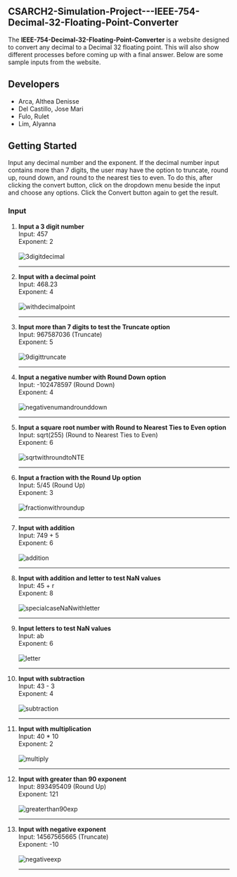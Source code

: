 <!-- ABOUT THE PROJECT -->
## CSARCH2-Simulation-Project---IEEE-754-Decimal-32-Floating-Point-Converter

The **IEEE-754-Decimal-32-Floating-Point-Converter** is a website designed to convert any decimal to a Decimal 32 floating point. This will also show different processes before coming up with a final answer. Below are some sample inputs from the website.

## Developers
* Arca, Althea Denisse<br>
* Del Castillo, Jose Mari<br>
* Fulo, Rulet<br>
* Lim, Alyanna<br>

<!-- GETTING STARTED -->
## Getting Started
Input any decimal number and the exponent. If the decimal number input contains more than 7 digits, the user may have the option to truncate, round up, round down, and round to the nearest ties to even. To do this, after clicking the convert button, click on the dropdown menu beside the input and choose any options. Click the Convert button again to get the result.

### Input

1. **Input a 3 digit number** <br>
      Input: 457<br>
      Exponent: 2<br>
   <br>
   ![3digitdecimal](https://github.com/user-attachments/assets/9ac5b182-c851-44a9-adc8-c231c167cc4f)
   ***
   
2. **Input with a decimal point** <br>
      Input: 468.23<br>
      Exponent: 4<br>
   <br>
   ![withdecimalpoint](https://github.com/user-attachments/assets/b68d929b-0bc1-4a34-a184-c88fc54d6367)
   ***
   
3. **Input more than 7 digits to test the Truncate option** <br>
      Input: 967587036 (Truncate)<br>
      Exponent: 5<br>
   <br>
   ![9digittruncate](https://github.com/user-attachments/assets/9a5577fa-04fb-4813-9289-5004e8ee1a9e)
   ***
   
4. **Input a negative number with Round Down option** <br>
      Input: -102478597 (Round Down)<br>
      Exponent: 4<br>
   <br>
   ![negativenumandrounddown](https://github.com/user-attachments/assets/31ce94ef-00ed-4271-b366-27f7ca608988)
   ***
   
5. **Input a square root number with Round to Nearest Ties to Even option** <br>
      Input: sqrt(255) (Round to Nearest Ties to Even)<br>
      Exponent: 6<br>
   <br>
   ![sqrtwithroundtoNTE](https://github.com/user-attachments/assets/821be649-a6e0-4357-988c-79f8f4928497)
   ***
   
6. **Input a fraction with the Round Up option** <br>
      Input: 5/45 (Round Up)<br>
      Exponent: 3<br>
   <br>
   ![fractionwithroundup](https://github.com/user-attachments/assets/8d17abd3-8220-4216-827a-e0990a8d0a37)
   ***
   
7. **Input with addition** <br> 
      Input: 749 + 5<br>
      Exponent: 6<br>
   <br>
   ![addition](https://github.com/user-attachments/assets/68486705-790e-4c67-b051-0400085f7385)
   ***
   
8. **Input with addition and letter to test NaN values** <br>
       Input: 45 + r<br>
       Exponent: 8<br>
   <br>
   ![specialcaseNaNwithletter](https://github.com/user-attachments/assets/77c572fa-b057-4665-a98a-385b72b3680c)
   ***
   
9. **Input letters to test NaN values** <br>
      Input: ab<br>
      Exponent: 6<br>
   <br>
   ![letter](https://github.com/user-attachments/assets/2ad6b52c-33e7-464e-98dc-df2eed299051)
   ***

10. **Input with subtraction** <br>
         Input: 43 - 3<br>
         Exponent: 4<br>
      <br>
      ![subtraction](https://github.com/user-attachments/assets/6ce50386-7e0d-4c70-b7a6-477e5b31c415)
      ***

11. **Input with multiplication** <br>
         Input: 40 * 10 <br>
         Exponent: 2<br>
      <br>
      ![multiply](https://github.com/user-attachments/assets/dac1d374-79b9-441a-824e-000b6f01e8b0)
      ***

12. **Input with greater than 90 exponent** <br>
         Input: 893495409 (Round Up)<br>
         Exponent: 121<br>
      <br>
      ![greaterthan90exp](https://github.com/user-attachments/assets/4ac7ab9e-3c18-4971-ac8a-a6ea3d6c9d61)
      ***

13. **Input with negative exponent** <br>
         Input: 14567565665 (Truncate)<br>
         Exponent: -10<br>
      <br>
      ![negativeexp](https://github.com/user-attachments/assets/4c66430c-0ae9-4adf-aace-56fffcc360b6)
      ***
